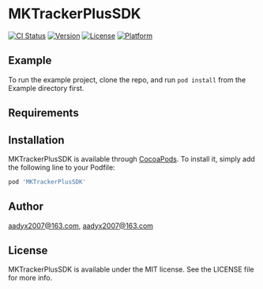 # MKTrackerPlusSDK

[![CI Status](https://img.shields.io/travis/aadyx2007@163.com/MKTrackerPlusSDK.svg?style=flat)](https://travis-ci.org/aadyx2007@163.com/MKTrackerPlusSDK)
[![Version](https://img.shields.io/cocoapods/v/MKTrackerPlusSDK.svg?style=flat)](https://cocoapods.org/pods/MKTrackerPlusSDK)
[![License](https://img.shields.io/cocoapods/l/MKTrackerPlusSDK.svg?style=flat)](https://cocoapods.org/pods/MKTrackerPlusSDK)
[![Platform](https://img.shields.io/cocoapods/p/MKTrackerPlusSDK.svg?style=flat)](https://cocoapods.org/pods/MKTrackerPlusSDK)

## Example

To run the example project, clone the repo, and run `pod install` from the Example directory first.

## Requirements

## Installation

MKTrackerPlusSDK is available through [CocoaPods](https://cocoapods.org). To install
it, simply add the following line to your Podfile:

```ruby
pod 'MKTrackerPlusSDK'
```

## Author

aadyx2007@163.com, aadyx2007@163.com

## License

MKTrackerPlusSDK is available under the MIT license. See the LICENSE file for more info.
